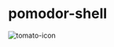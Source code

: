 # pomodor-shell
 ![tomato-icon](https://user-images.githubusercontent.com/100447554/204844453-161090b8-e922-4be6-b249-bf4466e2c9e6.png)
